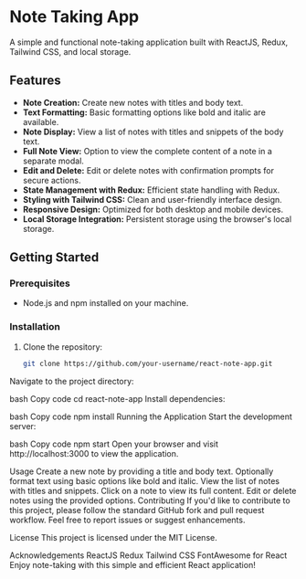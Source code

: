 # Note Taking App

A simple and functional note-taking application built with ReactJS, Redux, Tailwind CSS, and local storage.

## Features

- **Note Creation:** Create new notes with titles and body text.
- **Text Formatting:** Basic formatting options like bold and italic are available.
- **Note Display:** View a list of notes with titles and snippets of the body text.
- **Full Note View:** Option to view the complete content of a note in a separate modal.
- **Edit and Delete:** Edit or delete notes with confirmation prompts for secure actions.
- **State Management with Redux:** Efficient state handling with Redux.
- **Styling with Tailwind CSS:** Clean and user-friendly interface design.
- **Responsive Design:** Optimized for both desktop and mobile devices.
- **Local Storage Integration:** Persistent storage using the browser's local storage.

## Getting Started

### Prerequisites

- Node.js and npm installed on your machine.

### Installation

1. Clone the repository:

   ```bash
   git clone https://github.com/your-username/react-note-app.git
Navigate to the project directory:

bash
Copy code
cd react-note-app
Install dependencies:

bash
Copy code
npm install
Running the Application
Start the development server:

bash
Copy code
npm start
Open your browser and visit http://localhost:3000 to view the application.

Usage
Create a new note by providing a title and body text.
Optionally format text using basic options like bold and italic.
View the list of notes with titles and snippets.
Click on a note to view its full content.
Edit or delete notes using the provided options.
Contributing
If you'd like to contribute to this project, please follow the standard GitHub fork and pull request workflow. Feel free to report issues or suggest enhancements.

License
This project is licensed under the MIT License.

Acknowledgements
ReactJS
Redux
Tailwind CSS
FontAwesome for React
Enjoy note-taking with this simple and efficient React application!
